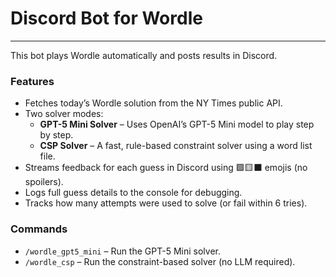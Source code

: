 # Discord Bot for Wordle
---

This bot plays Wordle automatically and posts results in Discord.

### Features
- Fetches today’s Wordle solution from the NY Times public API.
- Two solver modes:
  - **GPT-5 Mini Solver** – Uses OpenAI’s GPT-5 Mini model to play step by step.
  - **CSP Solver** – A fast, rule-based constraint solver using a word list file.
- Streams feedback for each guess in Discord using 🟩🟨⬛ emojis (no spoilers).
- Logs full guess details to the console for debugging.
- Tracks how many attempts were used to solve (or fail within 6 tries).

### Commands
- `/wordle_gpt5_mini` – Run the GPT-5 Mini solver.
- `/wordle_csp` – Run the constraint-based solver (no LLM required).

